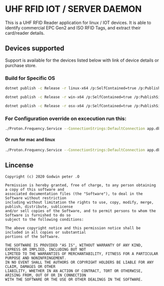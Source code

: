 # UHF RFID IOT / SERVER DAEMON

This is a UHF RFID Reader application for linux / IOT devices. It is able to identify commercial EPC Gen2 and ISO RFID Tags, and extract their card/reader details.

## Devices supported

Support is available for the devices listed below with link of device details or purchase store.

### Build for Specific OS

```bash
dotnet publish -c Release -r linux-x64 /p:SelfContained=true /p:PublishSingleFile=true /p:PublishReadyToRun=false
```

```bash
dotnet publish -c Release -r win-x64 /p:SelfContained=true /p:PublishSingleFile=true /p:PublishReadyToRun=true
```

```bash
dotnet publish -c Release -r osx-x64 /p:SelfContained=true /p:PublishSingleFile=true /p:PublishReadyToRun=true
```

### For Configuration override on excecution run this:

```bash
./Proton.Frequency.Service --ConnectionStrings:DefaultConnection app.db --Logging:Enabled True --Logging:LogLevel Info
```

#### Or run for mac and linux

```bash
./Proton.Frequency.Service --ConnectionStrings:DefaultConnection app.db --Logging:Enabled True --Logging:LogLevel Info
```

## Lincense

    Copyright (c) 2020 Godwin peter .O

    Permission is hereby granted, free of charge, to any person obtaining a copy of this software and
    associated documentation files (the "Software"), to deal in the Software without restriction
    including without limitation the rights to use, copy, modify, merge, publish, distribute, sublicense
    and/or sell copies of the Software, and to permit persons to whom the Software is furnished to do so
    subject to the following conditions:

    The above copyright notice and this permission notice shall be included in all copies or substantial
    portions of the Software.

    THE SOFTWARE IS PROVIDED "AS IS", WITHOUT WARRANTY OF ANY KIND, EXPRESS OR IMPLIED, INCLUDING BUT NOT
    LIMITED TO THE WARRANTIES OF MERCHANTABILITY, FITNESS FOR A PARTICULAR PURPOSE AND NONINFRINGEMENT.
    IN NO EVENT SHALL THE AUTHORS OR COPYRIGHT HOLDERS BE LIABLE FOR ANY CLAIM, DAMAGES OR OTHER
    LIABILITY, WHETHER IN AN ACTION OF CONTRACT, TORT OR OTHERWISE, ARISING FROM, OUT OF OR IN CONNECTION
    WITH THE SOFTWARE OR THE USE OR OTHER DEALINGS IN THE SOFTWARE.
